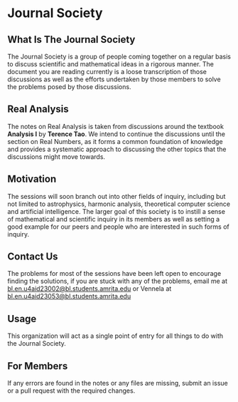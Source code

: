 # Journal Society

## What Is The Journal Society
The Journal Society is a group of people coming together on a regular basis to discuss scientific and mathematical ideas in a rigorous manner. The document you are reading currently is a loose transcription of those discussions as well as the efforts undertaken by those members to solve the problems posed by those discussions.

## Real Analysis
The notes on Real Analysis is taken from discussions around the textbook **Analysis I** by **Terence Tao**. We intend to continue the discussions until the section on Real Numbers, as it forms a common foundation of knowledge and provides a systematic approach to discussing the other topics that the discussions might move towards.

## Motivation
The sessions will soon branch out into other fields of inquiry, including but not limited to astrophysics, harmonic analysis, theoretical computer science and artificial intelligence. The larger goal of this society is to instill a sense of mathematical and scientific inquiry in its members as well as setting a good example for our peers and people who are interested in such forms of inquiry.

## Contact Us
The problems for most of the sessions have been left open to encourage finding the solutions, if you are stuck with any of the problems, email me at bl.en.u4aid23002@bl.students.amrita.edu or Vennela at bl.en.u4aid23053@bl.students.amrita.edu

## Usage

This organization will act as a single point of entry for all things to do with the Journal Society.

## For Members

If any errors are found in the notes or any files are missing, submit an issue or a pull request with the required changes.
